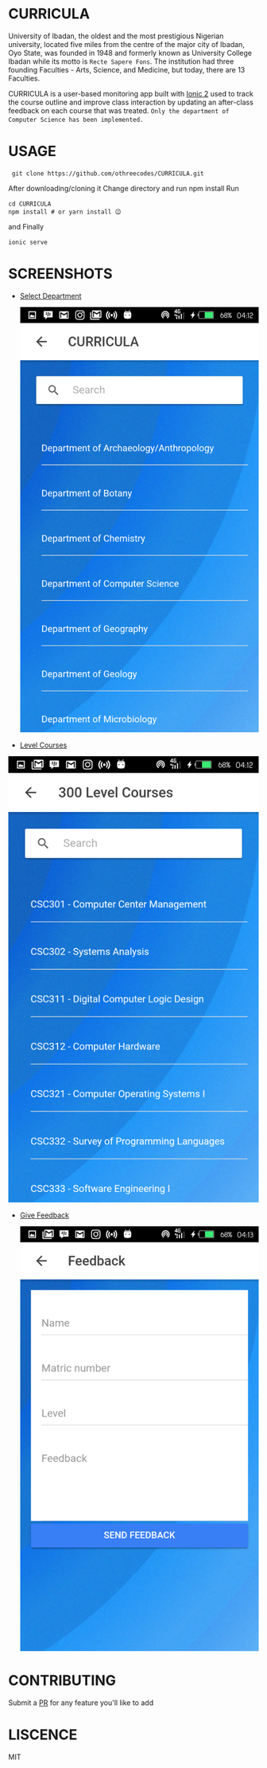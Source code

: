 # CURRICULA
University of Ibadan, the oldest and the most prestigious Nigerian university, located five miles from the centre of the major city of Ibadan, Oyo State, was founded in 1948 and formerly known as University College Ibadan while its motto is ```Recte Sapere Fons```. The institution had three founding Faculties - Arts, Science, and Medicine, but today, there are 13 Faculties.

CURRICULA is a user-based monitoring app built with [Ionic 2](http://ionicframework.com) used to track the course outline and improve class interaction by updating an after-class feedback on each course that was treated. ```Only the department of Computer Science has been implemented.```

# USAGE
``` shell 
 git clone https://github.com/othreecodes/CURRICULA.git
```
After downloading/cloning it
Change directory and run npm install
Run
``` shell
cd CURRICULA
npm install # or yarn install 😉
```
and Finally

```shell
ionic serve
```
# SCREENSHOTS
- [Select Department](https://github.com/othreecodes/CURRICULA/tree/master/src/pages/department)

  <img src="screenshots/Screenshot_20170409-041229.png" alt="Choose Department">
  
 - [Level Courses](https://github.com/othreecodes/CURRICULA/tree/master/src/pages/course-outline)

  <img src="screenshots/Screenshot_20170409-041248.png" alt="300L Courses">
  
- [Give Feedback](https://github.com/othreecodes/CURRICULA/tree/master/src/pages/feedback)

  <img src="screenshots/Screenshot_20170409-041305.png" alt="Give Feedback">
  
# CONTRIBUTING
Submit a [PR](https://github.com/othreecodes/CURRICULA/pull/new/master) for any feature you'll like to add

# LISCENCE
MIT
  
  
  
  
